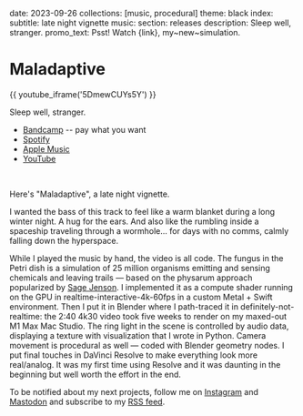 date: 2023-09-26
collections: [music, procedural]
theme: black
index:
  subtitle: late night vignette
music:
  section: releases
description: Sleep well, stranger.
promo_text: Psst! Watch {link}, my~new~simulation.

Maladaptive
===========

{{ youtube_iframe('5DmewCUYs5Y') }}

Sleep well, stranger.

- [Bandcamp](https://narfdotpl.bandcamp.com/track/maladaptive) -- pay what you want
- [Spotify](https://open.spotify.com/album/18qULw9EP6xvrfuW3ljGBD)
- [Apple Music](https://music.apple.com/pl/album/maladaptive-single/1707499002)
- [YouTube](https://youtu.be/5DmewCUYs5Y)

<br/>

Here's "Maladaptive", a late night vignette.

I wanted the bass of this track to feel like a warm blanket during a long winter night. A hug for the ears. And also like the rumbling inside a spaceship traveling through a wormhole... for days with no comms, calmly falling down the hyperspace.

While I played the music by hand, the video is all code. The fungus in the Petri dish is a simulation of 25 million organisms emitting and sensing chemicals and leaving trails — based on the physarum approach popularized by [Sage Jenson][]. I implemented it as a compute shader running on the GPU in realtime-interactive-4k-60fps in a custom Metal + Swift environment. Then I put it in Blender where I path-traced it in definitely-not-realtime: the 2:40 4k30 video took five weeks to render on my maxed-out M1 Max Mac Studio. The ring light in the scene is controlled by audio data, displaying a texture with visualization that I wrote in Python. Camera movement is procedural as well — coded with Blender geometry nodes. I put final touches in DaVinci Resolve to make everything look more real/analog. It was my first time using Resolve and it was daunting in the beginning but well worth the effort in the end.

  [Sage Jenson]: https://www.sagejenson.com

To be notified about my next projects, follow me on [Instagram](https://www.instagram.com/p/Cxqxt-6o30q/) and [Mastodon](https://vis.social/@narf/111133297835113428) and subscribe to my [RSS feed](/feed).
